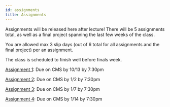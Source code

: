 ```yaml
---
id: assignments
title: Assignments
---
```


Assignments will be released here after lecture! There will be 5 assignments total,
as well as a final project spanning the last few weeks of the class.

You are allowed max 3 slip days (out of 6 total for all assignments and the final project) per an assignment.

The class is scheduled to finish well before finals week.

[Assignment 1](assignment1): Due on CMS by 10/13 by 7:30pm

[Assignment 2](assignment2): Due on CMS by 1/2 by 7:30pm

[Assignment 3](assignment3): Due on CMS by 1/7 by 7:30pm

[Assignment 4](assignment4): Due on CMS by 1/14 by 7:30pm
